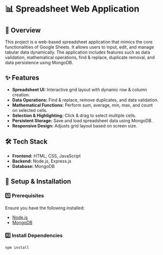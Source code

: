 # 📊 Spreadsheet Web Application  

## 📌 Overview  
This project is a web-based spreadsheet application that mimics the core functionalities of Google Sheets. It allows users to input, edit, and manage tabular data dynamically. The application includes features such as data validation, mathematical operations, find & replace, duplicate removal, and data persistence using MongoDB.  

## ✨ Features  
- **Spreadsheet UI:** Interactive grid layout with dynamic row & column creation.  
- **Data Operations:** Find & replace, remove duplicates, and data validation.  
- **Mathematical Functions:** Perform sum, average, min, max, and count on selected cells.  
- **Selection & Highlighting:** Click & drag to select multiple cells.  
- **Persistent Storage:** Save and load spreadsheet data using MongoDB.  
- **Responsive Design:** Adjusts grid layout based on screen size.  

## 🛠️ Tech Stack  
- **Frontend:** HTML, CSS, JavaScript  
- **Backend:** Node.js, Express.js  
- **Database:** MongoDB  

## 🚀 Setup & Installation  

### 1️⃣ Prerequisites  
Ensure you have the following installed:  
- [Node.js](https://nodejs.org/)  
- [MongoDB](https://www.mongodb.com/)  

### 2️⃣ Install Dependencies  
```sh
npm install  

 











